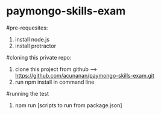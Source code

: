 # paymongo-skills-exam

#pre-requesites:
1. install node.js
2. install protractor

#cloning this private repo:
1. clone this project from github --> https://github.com/acunanan/paymongo-skills-exam.git
2. run npm install in command line

#running the test
1. npm run [scripts to run from package.json]
